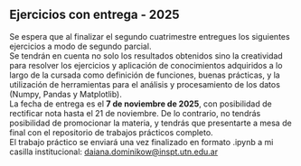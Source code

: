## Ejercicios con entrega - 2025
Se espera que al finalizar el segundo cuatrimestre entregues los siguientes ejercicios a modo de segundo parcial. <br>
Se tendrán en cuenta no solo los resultados obtenidos sino la creatividad para resolver los ejercicios y aplicación de conocimientos adquiridos a lo largo de la cursada como definición de funciones, buenas prácticas, y la utilización de herramientas para el análisis y procesamiento de los datos (Numpy, Pandas y Matplotlib). <br>
La fecha de entrega es el <b>7 de noviembre de 2025</b>, con posibilidad de rectificar nota hasta el 21 de noviembre. De lo contrario, no tendrás posibilidad de promocionar la materia, y tendrás que presentarte a mesa de final con el repositorio de trabajos prácticos completo.<br>
El trabajo práctico se enviará una vez finalizado en formato .ipynb a mi casilla institucional: daiana.dominikow@inspt.utn.edu.ar
